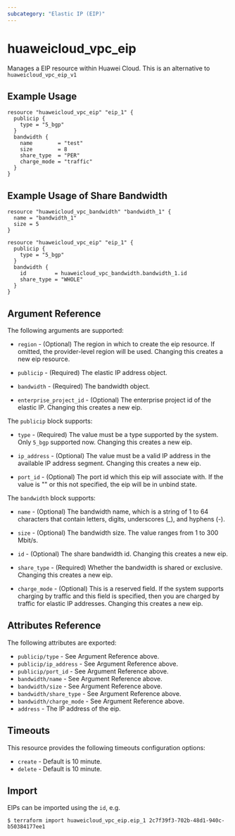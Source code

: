 ```yaml
---
subcategory: "Elastic IP (EIP)"
---
```


# huaweicloud\_vpc\_eip

Manages a EIP resource within Huawei Cloud.
This is an alternative to `huaweicloud_vpc_eip_v1`

## Example Usage

```hcl
resource "huaweicloud_vpc_eip" "eip_1" {
  publicip {
    type = "5_bgp"
  }
  bandwidth {
    name        = "test"
    size        = 8
    share_type  = "PER"
    charge_mode = "traffic"
  }
}
```

## Example Usage of Share Bandwidth

```hcl
resource "huaweicloud_vpc_bandwidth" "bandwidth_1" {
  name = "bandwidth_1"
  size = 5
}

resource "huaweicloud_vpc_eip" "eip_1" {
  publicip {
    type = "5_bgp"
  }
  bandwidth {
    id         = huaweicloud_vpc_bandwidth.bandwidth_1.id
    share_type = "WHOLE"
  }
}
```

## Argument Reference

The following arguments are supported:

* `region` - (Optional) The region in which to create the eip resource. If omitted, the provider-level region will be used. Changing this creates a new eip resource.

* `publicip` - (Required) The elastic IP address object.

* `bandwidth` - (Required) The bandwidth object.

* `enterprise_project_id` - (Optional) The enterprise project id of the elastic IP. Changing this creates a new eip.


The `publicip` block supports:

* `type` - (Required) The value must be a type supported by the system. Only
    `5_bgp` supported now. Changing this creates a new eip.

* `ip_address` - (Optional) The value must be a valid IP address in the available
    IP address segment. Changing this creates a new eip.

* `port_id` - (Optional) The port id which this eip will associate with. If the value
    is "" or this not specified, the eip will be in unbind state.


The `bandwidth` block supports:

* `name` - (Optional) The bandwidth name, which is a string of 1 to 64 characters
    that contain letters, digits, underscores (_), and hyphens (-).

* `size` - (Optional) The bandwidth size. The value ranges from 1 to 300 Mbit/s.

* `id` - (Optional) The share bandwidth id. Changing this creates a new eip.

* `share_type` - (Required) Whether the bandwidth is shared or exclusive. Changing
    this creates a new eip.

* `charge_mode` - (Optional) This is a reserved field. If the system supports charging
    by traffic and this field is specified, then you are charged by traffic for elastic
    IP addresses. Changing this creates a new eip.

## Attributes Reference

The following attributes are exported:

* `publicip/type` - See Argument Reference above.
* `publicip/ip_address` - See Argument Reference above.
* `publicip/port_id` - See Argument Reference above.
* `bandwidth/name` - See Argument Reference above.
* `bandwidth/size` - See Argument Reference above.
* `bandwidth/share_type` - See Argument Reference above.
* `bandwidth/charge_mode` - See Argument Reference above.
* `address` - The IP address of the eip.

## Timeouts
This resource provides the following timeouts configuration options:
- `create` - Default is 10 minute.
- `delete` - Default is 10 minute.

## Import

EIPs can be imported using the `id`, e.g.

```
$ terraform import huaweicloud_vpc_eip.eip_1 2c7f39f3-702b-48d1-940c-b50384177ee1
```
